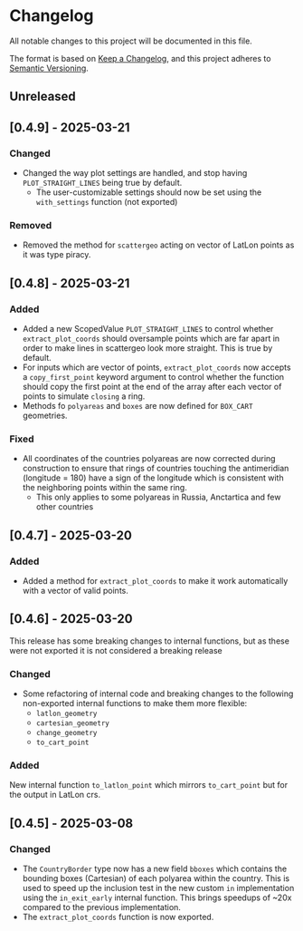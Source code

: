 # Changelog

All notable changes to this project will be documented in this file.

The format is based on [Keep a Changelog](https://keepachangelog.com/en/1.1.0/),
and this project adheres to [Semantic Versioning](https://semver.org/spec/v2.0.0.html).

## Unreleased
## [0.4.9] - 2025-03-21

### Changed
- Changed the way plot settings are handled, and stop having `PLOT_STRAIGHT_LINES` being true by default.
  - The user-customizable settings should now be set using the `with_settings` function (not exported)

### Removed
- Removed the method for `scattergeo` acting on vector of LatLon points as it was type piracy.

## [0.4.8] - 2025-03-21

### Added
- Added a new ScopedValue `PLOT_STRAIGHT_LINES` to control whether `extract_plot_coords` should oversample points which are far apart in order to make lines in scattergeo look more straight. This is true by default.
- For inputs which are vector of points, `extract_plot_coords` now accepts a `copy_first_point` keyword argument to control whether the function should copy the first point at the end of the array after each vector of points to simulate `closing` a ring.
- Methods fo `polyareas` and `boxes` are now defined for `BOX_CART` geometries.

### Fixed
- All coordinates of the countries polyareas are now corrected during construction to ensure that rings of countries touching the antimeridian (longitude = 180) have a sign of the longitude which is consistent with the neighboring points within the same ring.
  - This only applies to some polyareas in Russia, Anctartica and few other countries

## [0.4.7] - 2025-03-20

### Added
- Added a method for `extract_plot_coords` to make it work automatically with a vector of valid points.

## [0.4.6] - 2025-03-20
This release has some breaking changes to internal functions, but as these were not exported it is not considered a breaking release

### Changed
- Some refactoring of internal code and breaking changes to the following non-exported internal functions to make them more flexible:
    - `latlon_geometry`
    - `cartesian_geometry`
    - `change_geometry`
    - `to_cart_point`

### Added
New internal function `to_latlon_point` which mirrors `to_cart_point` but for the output in LatLon crs.

## [0.4.5] - 2025-03-08

### Changed
- The `CountryBorder` type now has a new field `bboxes` which contains the bounding boxes (Cartesian) of each polyarea within the country. This is used to speed up the inclusion test in the new custom `in` implementation using the `in_exit_early` internal function. This brings speedups of ~20x compared to the previous implementation.
- The `extract_plot_coords` function is now exported.

